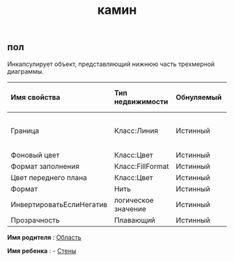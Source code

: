 ﻿---
title: камин
second_title: Aspose.Cells Cloud Documen
type: docs
url: /ru/specification/model/floor/
description: "Aspose.Cells Спецификация модели облака: Напольный. Легко обрабатывайте Excel и другие документы электронных таблиц с помощью таких функций, как открытие, создание, редактирование, разделение, слияние, сравнение и преобразование."
kwords: Excel, Office, Электронная таблица, Cloud REST API, Пол
weight: 50
---
## **пол**

 Инкапсулирует объект, представляющий нижнюю часть трехмерной диаграммы.

| Имя свойства| Тип недвижимости| Обнуляемый| Только чтение| Значение по умолчанию| Описание|
|:- |:- |:- |:- |:- |:- |
| Граница| Класс:Линия| Истинный| ЛОЖЬ|| Получает или задает границу.|
| Фоновый цвет| Класс:Цвет| Истинный| ЛОЖЬ|||
| Формат заполнения| Класс:FillFormat| Истинный| ЛОЖЬ|||
| Цвет переднего плана| Класс:Цвет| Истинный| ЛОЖЬ|||
| Формат| Нить| Истинный| ЛОЖЬ|||
| ИнвертироватьЕслиНегатив| логическое значение| Истинный| ЛОЖЬ|||
| Прозрачность| Плавающий| Истинный| ЛОЖЬ|||

**Имя родителя** : [Область](/specification/model/area)

**Имя ребенка** : 
	-  [Стены](walls) 
